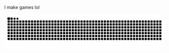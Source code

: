 I make games lol

<picture>
  <source media="(prefers-color-scheme: dark)" srcset="https://raw.githubusercontent.com/kh4iri/kh4iri/output/github-snake-dark.svg" />
  <source media="(prefers-color-scheme: light)" srcset="https://raw.githubusercontent.com/kh4iri/kh4iri/output/github-snake.svg" />
  <img alt="Snake" src="https://raw.githubusercontent.com/kh4iri/kh4iri/output/github-snake.svg" />
</picture>
